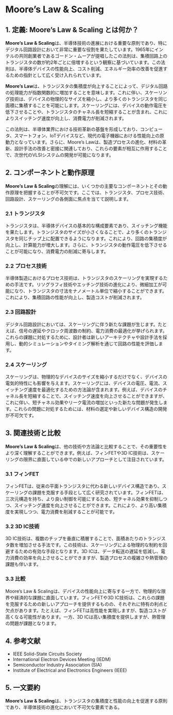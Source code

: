 # Moore’s Law & Scaling

## 1. 定義: **Moore’s Law & Scaling** とは何か？
**Moore’s Law & Scaling**は、半導体技術の進展における重要な原則であり、特にデジタル回路設計において非常に重要な役割を果たしています。1965年にインテルの共同創業者であるゴードン・ムーアが提唱したこの法則は、集積回路上のトランジスタの数が約2年ごとに倍増するという観察に基づいています。この法則は、半導体デバイスの性能向上、コスト削減、エネルギー効率の改善を促進するための指針として広く受け入れられています。

**Moore’s Law**は、トランジスタの集積度が向上することによって、デジタル回路の処理能力が指数関数的に増加することを意味します。これに伴い、スケーリング技術は、デバイスの物理的なサイズを縮小し、より多くのトランジスタを同じ面積に集積することを可能にします。スケーリングには、デバイスの動作電圧を低下させることや、トランジスタのチャネル長を短縮することが含まれ、これによりスイッチング速度が向上し、消費電力が削減されます。

この法則は、半導体業界における技術革新の基盤を形成しており、コンピュータ、スマートフォン、IoTデバイスなど、現代の電子機器における性能向上の原動力となっています。さらに、Moore’s Lawは、製造プロセスの進化、材料の革新、設計手法の改善と密接に関連しており、これらの要素が相互に作用することで、次世代のVLSIシステムの開発が可能になります。

## 2. コンポーネントと動作原理
**Moore’s Law & Scaling**の理解には、いくつかの主要なコンポーネントとその動作原理を把握することが不可欠です。ここでは、トランジスタ、プロセス技術、回路設計、スケーリングの各側面に焦点を当てて説明します。

### 2.1 トランジスタ
トランジスタは、半導体デバイスの基本的な構成要素であり、スイッチング機能を果たします。トランジスタのサイズが小さくなることで、より多くのトランジスタを同じチップ上に配置できるようになります。これにより、回路の集積度が向上し、計算能力が増大します。さらに、トランジスタの動作電圧を低下させることが可能になり、消費電力の削減に寄与します。

### 2.2 プロセス技術
半導体製造におけるプロセス技術は、トランジスタのスケーリングを実現するための手法です。リソグラフィ技術やエッチング技術の進化により、微細加工が可能になり、トランジスタの寸法をナノメートル単位で縮小することができます。これにより、集積回路の性能が向上し、製造コストが削減されます。

### 2.3 回路設計
デジタル回路設計においては、スケーリングに伴う新たな課題が生じます。たとえば、信号の遅延やクロック周波数の制約、電力消費の最適化が挙げられます。これらの課題に対処するために、設計者は新しいアーキテクチャや設計手法を採用し、動的シミュレーションやタイミング解析を通じて回路の性能を評価します。

### 2.4 スケーリング
スケーリングは、物理的なデバイスのサイズを縮小するだけでなく、デバイスの電気的特性にも影響を与えます。スケーリングには、デバイスの電圧、電流、スイッチング速度を最適化するための方法論が含まれます。例えば、デバイスのチャネル長を短縮することで、スイッチング速度を向上させることができますが、これに伴い、短チャネル効果やリーク電流の増加といった新たな問題が発生します。これらの問題に対処するためには、材料の選定や新しいデバイス構造の開発が不可欠です。

## 3. 関連技術と比較
**Moore’s Law & Scaling**は、他の技術や方法論と比較することで、その重要性をより深く理解することができます。例えば、フィンFETや3D IC技術は、スケーリングの限界に直面している中での新しいアプローチとして注目されています。

### 3.1 フィンFET
フィンFETは、従来の平面トランジスタに代わる新しいデバイス構造であり、スケーリングの課題を克服する手段として広く研究されています。フィンFETは、三次元構造を持ち、より良い制御を可能にするため、短チャネル効果を抑制しつつ、スイッチング速度を向上させることができます。これにより、より高い集積度を実現しつつ、電力消費を削減することが可能です。

### 3.2 3D IC技術
3D IC技術は、複数のチップを垂直に積層することで、面積あたりのトランジスタ数を増加させる手法です。この技術は、スケーリングによる物理的な制約を回避するための有効な手段となります。3D ICは、データ転送の遅延を低減し、電力消費の効率を向上させることができますが、製造プロセスの複雑さや熱管理の課題も伴います。

### 3.3 比較
Moore’s Law & Scalingは、デバイスの性能向上に寄与する一方で、物理的な限界や経済的な課題に直面しています。フィンFETや3D IC技術は、これらの課題を克服するための新しいアプローチを提供するものの、それぞれに特有の利点と欠点があります。たとえば、フィンFETは高性能を実現しますが、製造コストが高くなる可能性があります。一方、3D ICは高い集積度を提供しますが、熱管理の問題が課題となります。

## 4. 参考文献
- IEEE Solid-State Circuits Society
- International Electron Devices Meeting (IEDM)
- Semiconductor Industry Association (SIA)
- Institute of Electrical and Electronics Engineers (IEEE)

## 5. 一文要約
**Moore’s Law & Scaling**は、トランジスタの集積度と性能の向上を促進する原則であり、半導体技術の進化において不可欠な要素である。